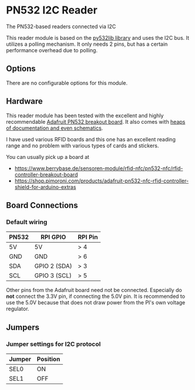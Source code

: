 # PN532 I2C Reader

The PN532-based readers connected via I2C

This reader module is based on the [py532lib
library](https://github.com/HubCityLabs/py532lib) and uses the I2C bus.
It utilizes a polling mechanism. It only needs 2 pins, but has a certain
performance overhead due to polling.

## Options

There are no configurable options for this module.

## Hardware

This reader module has been tested with the excellent and highly
recommendable [Adafruit PN532 breakout
board](https://www.adafruit.com/product/364). It also comes with [heaps
of documentation and even
schematics](https://learn.adafruit.com/adafruit-pn532-rfid-nfc/downloads).

I have used various RFID boards and this one has an excellent reading
range and no problem with various types of cards and stickers.

You can usually pick up a board at

* <https://www.berrybase.de/sensoren-module/rfid-nfc/pn532-nfc/rfid-controller-breakout-board>
* <https://shop.pimoroni.com/products/adafruit-pn532-nfc-rfid-controller-shield-for-arduino-extras>

## Board Connections

### Default wiring

| PN532 | RPI GPIO     | RPI Pin |
|-------|--------------|---------|
| 5V    | 5V           | > 4     |
| GND   | GND          | > 6     |
| SDA   | GPIO 2 (SDA) | > 3     |
| SCL   | GPIO 3 (SCL) | > 5     |

Other pins from the Adafruit board need not be connected. Especially do
**not** connect the 3.3V pin, if connecting the 5.0V pin. It is
recommended to use the 5.0V because that does not draw power from the
PI's own voltage regulator.

## Jumpers

### Jumper settings for I2C protocol

| Jumper | Position |
|--------|----------|
|SEL0    | ON       |
|SEL1    | OFF      |
